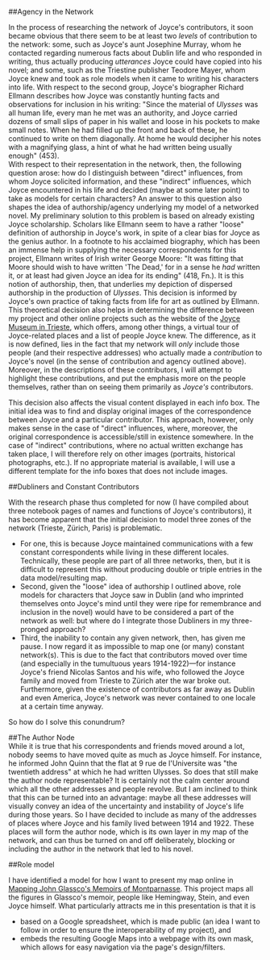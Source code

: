 ##Agency in the Network 

In the process of researching the network of Joyce's contributors, it soon became obvious that there seem to be at least two *levels* of contribution to the network: some, such as Joyce's aunt Josephine Murray, whom he contacted regarding numerous facts about Dublin life and who responded in writing, thus actually producing *utterances* Joyce could have copied into his novel; and some, such as the Triestine publisher Teodore Mayer, whom Joyce knew and took as role models when it came to writing his characters into life. With respect to the second group, Joyce's biographer Richard Ellmann describes how Joyce was constantly hunting facts and observations for inclusion in his writing:
"Since the material of *Ulysses* was all human life, every man he met was an authority, and Joyce carried dozens of small slips of paper in his wallet and loose in his pockets to make small notes. When he had filled up the front and back of these, he continued to write on them diagonally. At home he would decipher his notes with a magnifying glass, a hint of what he had written being usually enough" (453).        
With respect to their representation in the network, then, the following question arose: how do I distinguish between "direct" influences, from whom Joyce solicited information, and these "indirect" influences, which Joyce encountered in his life and decided (maybe at some later point) to take as models for certain characters? An answer to this question also shapes the idea of authorship/agency underlying my model of a networked novel. 
My preliminary solution to this problem is based on already existing Joyce scholarship. Scholars like Ellmann seem to have a rather "loose" definition of authorship in Joyce's work, in spite of a clear bias for Joyce as the genius author. In a footnote to his acclaimed biography, which has been an immense help in supplying the necessary correspondents for this project, Ellmann writes of Irish writer George Moore: 
"It was fitting that Moore should wish to have written 'The Dead,' for in a sense he *had* written it, or at least had given Joyce an idea for its ending" (418, Fn.). 
It is this notion of authorship, then, that underlies my depiction of dispersed authorship in the production of *Ulysses*. This decision is informed by Joyce's own practice of taking facts from life for art as outlined by Ellmann. 
This theoretical decision also helps in determining the difference between my project and other online projects such as the website of the [Joyce Museum in Trieste](http://www.retecivica.trieste.it/joyce/default.asp?tabella_padre=sezioni&ids=3&tipo=blocchi_sezioni_3&pagina=-), which offers, among other things, a virtual tour of Joyce-related places and a list of people Joyce knew. The difference, as it is now defined, lies in the fact that my network will *only* include those people (and their respective addresses) who actually made a *contribution* to Joyce's novel (in the sense of contribution and agency outlined above). Moreover, in the descriptions of these contributors, I will attempt to highlight these contributions, and put the emphasis more on the people themselves, rather than on seeing them primarily as *Joyce's* contributors.

This decision also affects the visual content displayed in each info box. The initial idea was to find and display original images of the correspondence between Joyce and a particular contributor. This approach, however, only makes sense in the case of "direct" influences, where, moreover, the original correspondence is accessible/still in existence somewhere. In the case of "indirect" contributions, where no actual written exchange has taken place, I will therefore rely on other images (portraits, historical photographs, etc.). If no appropriate material is available, I will use a different template for the info boxes that does not include images.                 

##Dubliners and Constant Contributors

With the research phase thus completed for now (I have compiled about three notebook pages of names and functions of Joyce's contributors), it has become apparent that the initial decision to model three zones of the network (Trieste, Zürich, Paris) is problematic. 
* For one, this is because Joyce maintained communications with a few constant correspondents while living in these different locales. Technically, these people are part of all three networks, then, but it is difficult to represent this without producing double or triple entries in the data model/resulting map. 
* Second, given the "loose" idea of authorship I outlined above, role models for characters that Joyce saw in Dublin (and who imprinted themselves onto Joyce's mind until they were ripe for remembrance and inclusion in the novel) would have to be considered a part of the network as well: but where do I integrate those Dubliners in my three-pronged approach? 
* Third, the inability to contain any given network, then, has given me pause. I now regard it as impossible to map one (or many) constant network(s). This is due to the fact that contributors moved over time (and especially in the tumultuous years 1914-1922)—for instance Joyce's friend Nicolas Santos and his wife, who followed the Joyce family and moved from Trieste to Zürich ater the war broke out. Furthermore, given the existence of contributors as far away as Dublin and even America, Joyce's network was never contained to one locale at a certain time anyway. 

So how do I solve this conundrum? 

##The Author Node      
While it is true that his correspondents and friends moved around a lot, nobody seems to have moved quite as much as Joyce himself. For instance, he informed John Quinn that the flat at 9 rue de l'Universite was "the twentieth address" at which he had written Ulysses. 
So does that still make the author node representable? It is certainly not the calm center around which all the other addresses and people revolve. But I am inclined to think that this can be turned into an advantage: maybe all these addresses will visually convey an idea of the uncertainty and instability of Joyce's life during those years. So I have decided to include as many of the addresses of places where Joyce and his family lived between 1914 and 1922. These places will form the author node, which is its own layer in my map of the network, and can thus be turned on and off deliberately, blocking or including the author in the network that led to his novel. 

##Role model

I have identified a model for how I want to present my map online in [Mapping John Glassco's Memoirs of Montparnasse](http://aelang.net/projects/glassco.htm). This project maps all the figures in Glassco's memoir, people like Hemingway, Stein, and even Joyce himself. What particularly attracts me in this presentation is that it is 
* based on a Google spreadsheet, which is made public (an idea I want to follow in order to ensure the interoperability of my project), and
* embeds the resulting Google Maps into a webpage with its own mask, which allows for easy navigation via the page's design/filters.            
